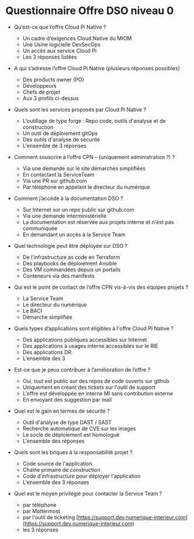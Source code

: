 # Questionnaire Offre DSO niveau 0

 - Qu’est-ce que l’offre Cloud Pi Native ? 
   - Un cadre d'exigences Cloud Native du MIOM
   - Une Usine logicielle DevSecOps
   - Un accès aux service Cloud Pi
   - Les 3 réponses listées

 - A qui s’adresse l’offre Cloud Pi Native (plusieurs réponses possibles)
   - Des products owner (PO)
   - Développeurs
   - Chefs de projet
   - Aux 3 profils ci-dessus

 - Quels sont les services proposés par Cloud Pi Native ?
   - L'outillage de type forge : Repo code, outils d'analyse et de construction
   - Un outil de déploiement gitOps
   - Des outils d'analyse de sécurité
   - L'ensemble de 3 réponses

 - Comment souscrire à l’offre CPN – (uniquement administration ?) ?
   - Via une demande sur le site démarches simplifiées
   - En contactant la ServiceTeam
   - Via une PR sur github.com
   - Par téléphone en appelant le directeur du numérique
    
 - Comment j’accède à la documentation DSO ? 
   - Sur Internet sur un repo public sur github.com
   - Via une demande interministérielle 
   - La documentation est réservée aux projets interne et n'est pas communiquée
   - En demandant un accès à la Service Team

 - Quel technologie peut être déployée sur DSO ?
   - De l'infrastructure as code en Terraform
   - Des playbooks de déploiement Ansible
   - Des VM commandées depuis un portails
   - Conteneurs via des manifests

 - Qui est le point de contact de l’offre CPN vis-à-vis des équipes projets ?
   - La Service Team
   - Le directeur du numérique
   - Le BACI
   - Démarche simplifiée

 - Quels types d’applications sont éligibles à l'offre Cloud PI Native ?
   - Des applications publiques accessibles sur Internet
   - Des applications à usages interne accessibles sur le RIE
   - Des applications DR
   - L'ensemble des 3
 
 - Est-ce que je peux contribuer à l’amélioration de l’offre ?
   - Oui, tout est public sur des repos de code ouverts sur github
   - Uniquement en créant des tickets sur l'outil de support
   - L'offre est développée en interne MI sans contribution externe
   - En envoyant des suggestion par mail

 - Quel est le gain en termes de sécurité ? 
   - Outil d'analyse de type DAST / SAST
   - Recherche automatique de CVE sur les images
   - Le socle de déploiement est homologué
   - L'ensemble des réponses

 - Quels sont les briques à la responsabilité projet ? 
   - Code source de l'application
   - Chaîne primaire de construction
   - Code d'infrastructure pour déployer l'application
   - L'ensemble des 3 réponses

 - Quel est le moyen privilégié pour contacter la Service Team ? 
   - par téléphone
   - par Mattermost
   - par l'outil de ticketing [https://support.dev.numerique-interieur.com](https://support.dev.numerique-interieur.com)
   - les 3 réponses
